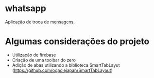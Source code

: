 # whatsapp

Aplicação de troca de mensagens.

# Algumas considerações do projeto
- Utilização de firebase
- Criação de uma toolbar do zero
- Adição de abas utilizando a biblioteca SmartTabLayut (https://github.com/ogaclejapan/SmartTabLayout)

